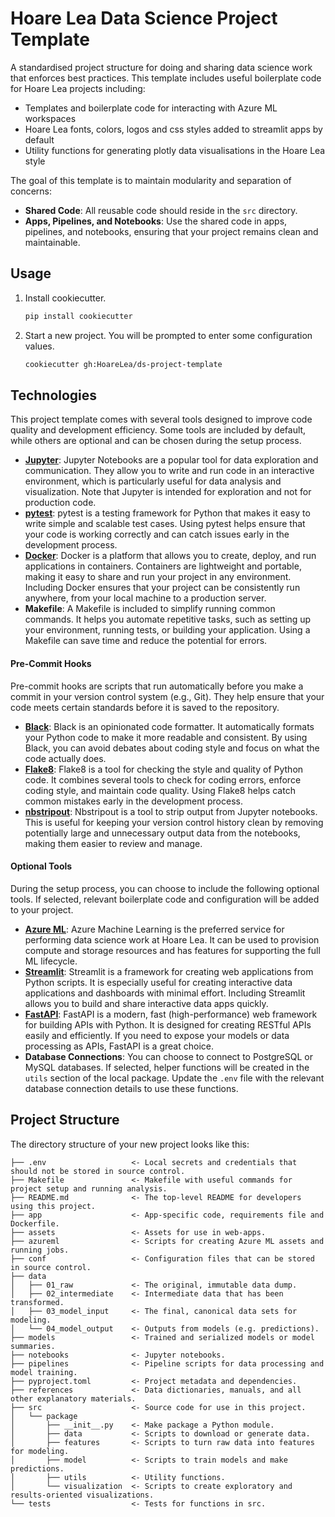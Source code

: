 # Hoare Lea Data Science Project Template
A standardised project structure for doing and sharing data science work that enforces best practices. This template includes useful boilerplate code for Hoare Lea projects including:
* Templates and boilerplate code for interacting with Azure ML workspaces
* Hoare Lea fonts, colors, logos and css styles added to streamlit apps by default
* Utility functions for generating plotly data visualisations in the Hoare Lea style

The goal of this template is to maintain modularity and separation of concerns:
- **Shared Code**: All reusable code should reside in the `src` directory.
- **Apps, Pipelines, and Notebooks**: Use the shared code in apps, pipelines, and notebooks, ensuring that your project remains clean and maintainable.

## Usage
1. Install cookiecutter.
   ```bash
   pip install cookiecutter
   ```
2. Start a new project. You will be prompted to enter some configuration values.
   ```bash
   cookiecutter gh:HoareLea/ds-project-template
   ```

## Technologies
This project template comes with several tools designed to improve code quality and development efficiency. Some tools are included by default, while others are optional and can be chosen during the setup process.
- **[Jupyter](https://jupyter.org/)**: Jupyter Notebooks are a popular tool for data exploration and communication. They allow you to write and run code in an interactive environment, which is particularly useful for data analysis and visualization. Note that Jupyter is intended for exploration and not for production code.
- **[pytest](https://docs.pytest.org/en/)**: pytest is a testing framework for Python that makes it easy to write simple and scalable test cases. Using pytest helps ensure that your code is working correctly and can catch issues early in the development process.
- **[Docker](https://www.docker.com/)**: Docker is a platform that allows you to create, deploy, and run applications in containers. Containers are lightweight and portable, making it easy to share and run your project in any environment. Including Docker ensures that your project can be consistently run anywhere, from your local machine to a production server.
- **Makefile**: A Makefile is included to simplify running common commands. It helps you automate repetitive tasks, such as setting up your environment, running tests, or building your application. Using a Makefile can save time and reduce the potential for errors.

#### Pre-Commit Hooks
Pre-commit hooks are scripts that run automatically before you make a commit in your version control system (e.g., Git). They help ensure that your code meets certain standards before it is saved to the repository.
- **[Black](https://black.readthedocs.io/en/stable/)**: Black is an opinionated code formatter. It automatically formats your Python code to make it more readable and consistent. By using Black, you can avoid debates about coding style and focus on what the code actually does.
- **[Flake8](https://flake8.pycqa.org/en/latest/)**: Flake8 is a tool for checking the style and quality of Python code. It combines several tools to check for coding errors, enforce coding style, and maintain code quality. Using Flake8 helps catch common mistakes early in the development process.
- **[nbstripout](https://github.com/kynan/nbstripout)**: Nbstripout is a tool to strip output from Jupyter notebooks. This is useful for keeping your version control history clean by removing potentially large and unnecessary output data from the notebooks, making them easier to review and manage.

#### Optional Tools
During the setup process, you can choose to include the following optional tools. If selected, relevant boilerplate code and configuration will be added to your project.
- **[Azure ML](https://azure.microsoft.com/en-us/products/machine-learning)**: Azure Machine Learning is the preferred service for performing data science work at Hoare Lea. It can be used to provision compute and storage resources and has features for supporting the full ML lifecycle.
- **[Streamlit](https://streamlit.io/)**: Streamlit is a framework for creating web applications from Python scripts. It is especially useful for creating interactive data applications and dashboards with minimal effort. Including Streamlit allows you to build and share interactive data apps quickly.
- **[FastAPI](https://fastapi.tiangolo.com/)**: FastAPI is a modern, fast (high-performance) web framework for building APIs with Python. It is designed for creating RESTful APIs easily and efficiently. If you need to expose your models or data processing as APIs, FastAPI is a great choice.
- **Database Connections**: You can choose to connect to PostgreSQL or MySQL databases. If selected, helper functions will be created in the `utils` section of the local package. Update the `.env` file with the relevant database connection details to use these functions.

## Project Structure
The directory structure of your new project looks like this:
```
├── .env                   <- Local secrets and credentials that should not be stored in source control.
├── Makefile               <- Makefile with useful commands for project setup and running analysis.
├── README.md              <- The top-level README for developers using this project.
├── app                    <- App-specific code, requirements file and Dockerfile.
├── assets                 <- Assets for use in web-apps.
├── azureml                <- Scripts for creating Azure ML assets and running jobs.
├── conf                   <- Configuration files that can be stored in source control.
├── data
│   ├── 01_raw             <- The original, immutable data dump.
│   ├── 02_intermediate    <- Intermediate data that has been transformed.
│   ├── 03_model_input     <- The final, canonical data sets for modeling.
│   └── 04_model_output    <- Outputs from models (e.g. predictions).
├── models                 <- Trained and serialized models or model summaries.
├── notebooks              <- Jupyter notebooks.
├── pipelines              <- Pipeline scripts for data processing and model training.
├── pyproject.toml         <- Project metadata and dependencies.
├── references             <- Data dictionaries, manuals, and all other explanatory materials.
├── src                    <- Source code for use in this project.
│   └── package
│       ├── __init__.py    <- Make package a Python module.
│       ├── data           <- Scripts to download or generate data.
│       ├── features       <- Scripts to turn raw data into features for modeling.
│       ├── model          <- Scripts to train models and make predictions.
│       ├── utils          <- Utility functions.
│       └── visualization  <- Scripts to create exploratory and results-oriented visualizations.
└── tests                  <- Tests for functions in src.
```
